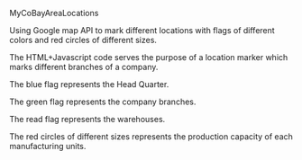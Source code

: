 
MyCoBayAreaLocations

Using Google map API to mark different locations with flags of different colors and red circles of different sizes.

The HTML+Javascript code serves the purpose of a location marker which marks different branches of a company. 

The blue flag represents the Head Quarter.

The green flag represents the company branches.

The read flag represents the warehouses.

The red circles of different sizes represents the production capacity of each manufacturing units.




